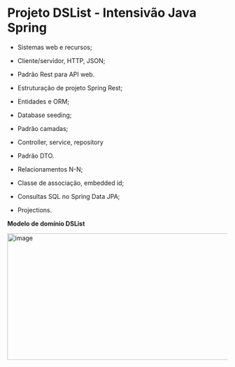 <h1>Projeto DSList - Intensivão Java Spring</h1>

- Sistemas web e recursos;

- Cliente/servidor, HTTP, JSON;

- Padrão Rest para API web.

- Estruturação de projeto Spring Rest;

- Entidades e ORM;

- Database seeding;

- Padrão camadas;

- Controller, service, repository

- Padrão DTO.

- Relacionamentos N-N;

- Classe de associação, embedded id;

- Consultas SQL no Spring Data JPA;

- Projections.

<strong>Modelo de domínio DSList</strong>

<img width="825" height="289" alt="image" src="https://github.com/user-attachments/assets/631673b3-ab1b-40a7-b4c9-218d66596928" />
